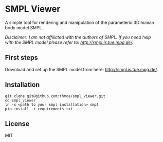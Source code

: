 # SMPL Viewer

A simple tool for rendering and manipulation of the parameteric 3D human
body model SMPL.

*Disclaimer: I am not affiliated with the authors of SMPL. If you need
help with the SMPL model please refer to: http://smpl.is.tue.mpg.de/.*

## First steps

Download and set up the SMPL model from here: http://smpl.is.tue.mpg.de/.

## Installation
```
git clone git@github.com:thmoa/smpl_viewer.git
cd smpl_viewer
ln -s <path to your smpl installation> smpl
pip install -r requirements.txt
```

## License
MIT
